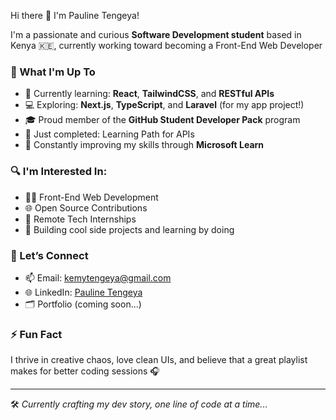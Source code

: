 Hi there 👋 I'm Pauline Tengeya!

I'm a passionate and curious **Software Development student** based in Kenya 🇰🇪, currently working toward becoming a Front-End Web Developer
### 🚀 What I'm Up To
- 🌱 Currently learning: **React**, **TailwindCSS**, and **RESTful APIs**
- 💻 Exploring: **Next.js**, **TypeScript**, and **Laravel** (for my app project!)
- 🎓 Proud member of the **GitHub Student Developer Pack** program
- 🔧 Just completed: Learning Path for APIs
- 🧠 Constantly improving my skills through **Microsoft Learn** 

### 🔍 I'm Interested In:
- 👩‍💻 Front-End Web Development
- 🌐 Open Source Contributions
- 🤝 Remote Tech Internships
- 🧪 Building cool side projects and learning by doing

### 💬 Let’s Connect
- 📫 Email: [kemytengeya@gmail.com](mailto:kemytengeya@gmail.com)
- 🌐 LinkedIn: [Pauline Tengeya](https://www.linkedin.com/in/pauline-tengeya)
- 🗂️ Portfolio (coming soon...)

### ⚡ Fun Fact
I thrive in creative chaos, love clean UIs, and believe that a great playlist makes for better coding sessions 🎧

---

🛠️ *Currently crafting my dev story, one line of code at a time...*
